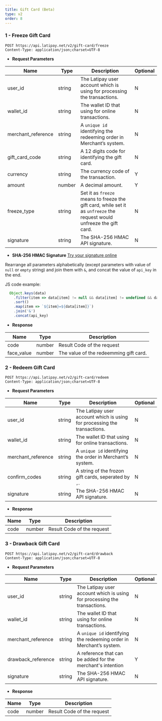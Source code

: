 ```yaml
---
title: Gift Card (Beta)
type: v2
order: 8
---
```


### 1 - Freeze Gift Card
```
POST https://api.latipay.net/v2/gift-card/freeze
Content-Type: application/json;charset=UTF-8
```
- <strong>Request Parameters</strong>

| Name               | Type   | Description                                                                                                            | Optional |
| ------------------ | ------ | ---------------------------------------------------------------------------------------------------------------------- | -------- |
| user_id            | string | The Latipay user account which is using for processing the transactions.                                               | N        |
| wallet_id          | string | The wallet ID that using for online transactions.                                                                      | N        |
| merchant_reference | string | A `unique id` identifying the redeeming order in Merchant’s system.                                                    | N        |
| gift_card_code     | string | A 12 digits code for identifying the gift card.                                                                        | N        |
| currency           | string | The currency code of the transaction.                                                                                  | Y        |
| amount             | number | A decimal amount.                                                                                                      | Y        |
| freeze_type        | string | Set it as `freeze` means to freeze the gift card, while set it as `unfreeze` the request would unfreeze the gift card. | N        |
| signature          | string | The SHA-256 HMAC API signature.                                                                                        | N        |

* <strong>SHA-256 HMAC Signature</strong> [Try your signature online](https://jsfiddle.net/tonnyLTP/wj36tey4/45/)

Rearrange all parameters alphabetically (except parameters with value of `null` or `empty` string) and join them with `&`, and concat the value of `api_key` in the end.

JS code example:

```js
  Object.keys(data)
    .filter(item => data[item] != null && data[item] != undefined && data[item] !== '')
    .sort()
    .map(item => `${item}=${data[item]}`)
    .join('&')
    .concat(api_key)
```

- <strong>Response</strong>

| Name       | Type   | Description                            |
| ---------- | ------ | -------------------------------------- |
| code       | number | Result Code of the request             |
| face_value | number | The value of the redeemming gift card. |

### 2 - Redeem Gift Card
```
POST https://api.latipay.net/v2/gift-card/redeem
Content-Type: application/json;charset=UTF-8
```
- <strong>Request Parameters</strong>

| Name               | Type   | Description                                                              | Optional |
| ------------------ | ------ | ------------------------------------------------------------------------ | -------- |
| user_id            | string | The Latipay user account which is using for processing the transactions. | N        |
| wallet_id          | string | The wallet ID that using for online transactions.                        | N        |
| merchant_reference | string | A `unique id` identifying the order in Merchant’s system.                | N        |
| confirm_codes      | string | A string of the frozon gift cards, seperated by `,`.                   | N        |
| signature          | string | The SHA-256 HMAC API signature.                                          | N        |

- <strong>Response</strong>

| Name | Type   | Description                |
| ---- | ------ | -------------------------- |
| code | number | Result Code of the request |

### 3 - Drawback Gift Card
```
POST https://api.latipay.net/v2/gift-card/drawback
Content-Type: application/json;charset=UTF-8
```
- <strong>Request Parameters</strong>

| Name               | Type   | Description                                                              | Optional |
| ------------------ | ------ | ------------------------------------------------------------------------ | -------- |
| user_id            | string | The Latipay user account which is using for processing the transactions. | N        |
| wallet_id          | string | The wallet ID that using for online transactions.                        | N        |
| merchant_reference | string | A `unique id` identifying the redeeming order in Merchant’s system.      | N        |
| drawback_reference | string | A reference that can be added for the merchant's intention               | Y        |
| signature          | string | The SHA-256 HMAC API signature.                                          | N        |

- <strong>Response</strong>

| Name | Type   | Description                |
| ---- | ------ | -------------------------- |
| code | number | Result Code of the request |

